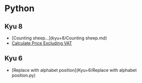 # Python

## Kyu 8
- [Counting sheep...](kyu+8/Counting sheep.md)
- [Calculate Price Excluding VAT](Kyu+8/Calculate+Price+Excluding+VAT.d)

## Kyu 6
- [Replace with alphabet position](Kyu+6/Replace with alphabet position.py)